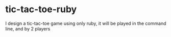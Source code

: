 # tic-tac-toe-ruby
I design a tic-tac-toe game using only ruby, it will be played in the command line, and by 2 players
